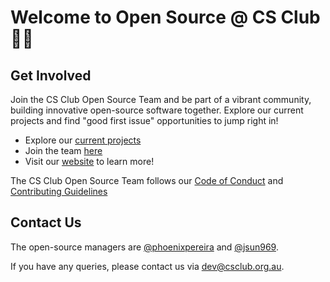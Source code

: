# Welcome to Open Source @ CS Club 👋🦆

## Get Involved

Join the CS Club Open Source Team and be part of a vibrant community, building innovative open-source software together. Explore our current projects and find "good first issue" opportunities to jump right in!

- Explore our [current projects](https://github.com/orgs/compsci-adl/repositories)
- Join the team [here](https://docs.google.com/forms/d/e/1FAIpQLSe2uvnn4qW95yJ7TzyDo7QMjzhkawvdERRDmeBLMwloi-nqjg/viewform?usp=sf_link)
- Visit our [website](https://www.csclub.org.au) to learn more!

The CS Club Open Source Team follows our [Code of Conduct](../CODE_OF_CONDUCT.md) and [Contributing Guidelines](../CONTRIBUTING.md)

## Contact Us

The open-source managers are [@phoenixpereira](https://github.com/phoenixpereira) and [@jsun969](https://github.com/jsun969).

If you have any queries, please contact us via [dev@csclub.org.au](mailto:dev@csclub.org.au).
